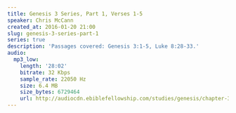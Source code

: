 ```yaml
---
title: Genesis 3 Series, Part 1, Verses 1-5
speaker: Chris McCann
created_at: 2016-01-20 21:00
slug: genesis-3-series-part-1
series: true
description: 'Passages covered: Genesis 3:1-5, Luke 8:28-33.'
audio:
  mp3_low:
    length: '28:02'
    bitrate: 32 Kbps
    sample_rate: 22050 Hz
    size: 6.4 MB
    size_bytes: 6729464
    url: http://audiocdn.ebiblefellowship.com/studies/genesis/chapter-3/2016.01.20_McCann_-_Genesis_3_Series_Part_1.mp3
---
```

